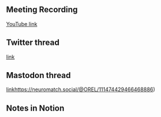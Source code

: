 ## Meeting Recording

[YouTube link](https://youtu.be/oq0trdGgH3M)

## Twitter thread

[link](https://twitter.com/Orthogonal_Lab/status/1728597517187576108)

## Mastodon thread

[link](https://neuromatch.social/@OREL/111474429466468886)https://neuromatch.social/@OREL/111474429466468886)

## Notes in Notion

